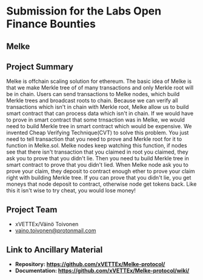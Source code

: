# Submission for the Labs Open Finance Bounties

## Melke

## Project Summary
Melke is offchain scaling solution for ethereum. The basic idea of Melke is that we make Merkle tree of of many transactions and only Merkle root will be in chain. Users can send transactions to Melke nodes, which build Merkle trees and broadcast roots to chain. Because we can verify all transactions which isn't in chain with Merkle root, Melke allow us to build smart contract that can process data which isn't in chain. If we would have to prove in smart contract that some trnsaction was in Melke, we would need to build Merkle tree in smart contract which would be expensive. We invented Cheap Verifying Technique(CVT) to solve this problem. You just need to tell transaction that you need to prove and Merkle root for it to function in Melke.sol. Melke nodes keep watching this function, if nodes see that there isn't transaction that you claimed in root you claimed, they ask you to prove that you didn't lie. Then you need tu build Merkle tree in smart contract to prove that you didn't lied. When Melke node ask you to prove your claim, they deposit to contract enough ether to prove your claim right with building Merkle tree. If you can prove that you didn't lie, you get moneys that node deposit to contract, otherwise node get tokens back. Like this it isn't wise to try cheat, you would lose money!

## Project Team

* xVETTEx/Väinö Toivonen
* vaino.toivonen@protonmail.com 

## Link to Ancillary Material


- **Repository: https://github.com/xVETTEx/Melke-protocol/**
- **Documentation: https://github.com/xVETTEx/Melke-protocol/wiki/**
